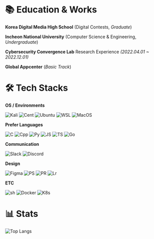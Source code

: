 # 📚 Education & Works

**Korea Digital Media High School** (Digital Contests, _Graduate_)

**Incheon National University** (Computer Science & Engineering, _Undergraduate_)

**Cybersecurity Convergence Lab** Research Experience _(2022.04.01 ~ 2022.12.01)_

**Global Appcenter** (_Basic Track_)


# 🛠 Tech Stacks

**OS / Environments**

![Kali](https://img.shields.io/badge/Kali_Linux-557C94?style=for-the-badge&logo=kali-linux&logoColor=white)
![Cent](https://img.shields.io/badge/Cent%20OS-262577?style=for-the-badge&logo=CentOS&logoColor=white)
![Ubuntu](https://img.shields.io/badge/Ubuntu-E95420?style=for-the-badge&logo=ubuntu&logoColor=white)
![WSL](https://img.shields.io/badge/WSL-0a97f5?style=for-the-badge&logo=linux&logoColor=white)
![MacOS](https://img.shields.io/badge/mac%20os-000000?style=for-the-badge&logo=apple&logoColor=white)

**Prefer Languages**

![C](https://img.shields.io/badge/C-00599C?style=for-the-badge&logo=c&logoColor=white)
![Cpp](https://img.shields.io/badge/C%2B%2B-00599C?style=for-the-badge&logo=c%2B%2B&logoColor=white)
![Py](https://img.shields.io/badge/Python-14354C?style=for-the-badge&logo=python&logoColor=white)
![JS](https://img.shields.io/badge/JavaScript-F7DF1E?style=for-the-badge&logo=JavaScript&logoColor=white)
![TS](https://img.shields.io/badge/TypeScript-007ACC?style=for-the-badge&logo=typescript&logoColor=white)
![Go](https://img.shields.io/badge/Go-00ADD8?style=for-the-badge&logo=go&logoColor=white)

**Communication**

![Slack](https://img.shields.io/badge/Slack-4A154B?style=for-the-badge&logo=slack&logoColor=white)
![Discord](https://img.shields.io/badge/Discord-7289DA?style=for-the-badge&logo=discord&logoColor=white)

**Design**

![Figma](https://img.shields.io/badge/Figma-F24E1E?style=for-the-badge&logo=figma&logoColor=white)
![PS](https://img.shields.io/badge/Adobe%20Photoshop-31A8FF?style=for-the-badge&logo=Adobe%20Photoshop&logoColor=black)
![PR](https://img.shields.io/badge/Adobe%20Premiere%20Pro-9999FF?style=for-the-badge&logo=Adobe%20Premiere%20Pro&logoColor=white)
![Lr](https://img.shields.io/badge/Adobe%20Lightroom-31A8FF?style=for-the-badge&logo=Adobe%20Lightroom&logoColor=white)

**ETC**

![sh](https://img.shields.io/badge/Shell_Script-121011?style=for-the-badge&logo=gnu-bash&logoColor=white)
![Docker](https://img.shields.io/badge/docker-%230db7ed.svg?style=for-the-badge&logo=docker&logoColor=white)
![K8s](https://img.shields.io/badge/kubernetes-%23326ce5.svg?style=for-the-badge&logo=kubernetes&logoColor=white)



# 📊 Stats
![Top Langs](https://github-readme-stats.vercel.app/api/top-langs/?username=milin3t&layout=compact)
